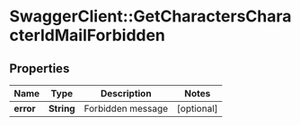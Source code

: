 # SwaggerClient::GetCharactersCharacterIdMailForbidden

## Properties
Name | Type | Description | Notes
------------ | ------------- | ------------- | -------------
**error** | **String** | Forbidden message | [optional] 


